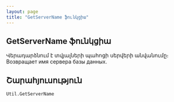 ```yaml
---
layout: page
title: "GetServerName ֆունկցիա"
---
```


## GetServerName ֆունկցիա

Վերադարձնում է տվյալների պահոցի սերվերի անվանումը։
Возвращает имя сервера базы данных.


## Շարահյուսություն

```vb
Util.GetServerName
```